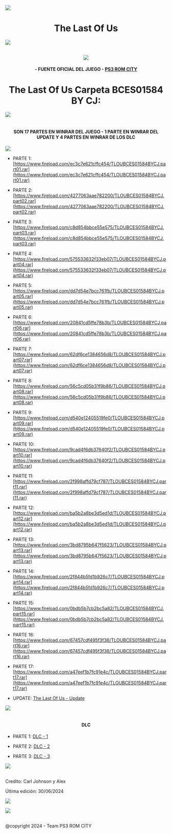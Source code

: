 <!-- Intro -->

<a href="https://github.com/Alexhacker1212/PS3-ROM-CITY/assets/173580098/f84c0299-40f0-4fa6-8d9f-b375e67fb035
" target="_blank"><img src="https://images7.alphacoders.com/446/thumb-1920-446464.jpg" /></a>
<h1 align="center">The Last Of Us</h1>
 <img src="https://user-images.githubusercontent.com/73097560/115834477-dbab4500-a447-11eb-908a-139a6edaec5c.gif"><br><br>
<p align="center">
  <a href="https://github.com/DenverCoder1/readme-typing-svg"><img src="https://readme-typing-svg.herokuapp.com?font=Time+New+Roman&color=cyan&size=25&center=true&vCenter=true&width=600&height=100&lines=PS3+ROM+CITY+BY+CJ;The+Last+Of+Us+en+ISO;Disfruta+Del+Juego+peji"></a>
  
<h4 align="center">- FUENTE OFICIAL DEL JUEGO - <a href="https://bit.ly/PS3_ROMS_CITY" target="blank">PS3 ROM CITY</a></h4>

<h1 align="center">The Last Of Us Carpeta BCES01584 BY CJ:</h1>  

 <img src="https://user-images.githubusercontent.com/73097560/115834477-dbab4500-a447-11eb-908a-139a6edaec5c.gif"><br><br>

</p> 

<h4 align="center">SON 17 PARTES EN WINRAR DEL JUEGO - 1 PARTE EN WINRAR DEL UPDATE Y 4 PARTES EN WINRAR DE LOS DLC</h4>


 <a href="https://github.com/DenverCoder1/readme-typing-svg"><img src="https://readme-typing-svg.herokuapp.com?font=Time+New+Roman&color=cyan&size=25&center=true&vCenter=true&width=600&height=100&lines=Team+PS3+ROM+CITY"></a>

<!-- BLOG-POST-LIST:START -->

- PARTE 1: [https://www.fireload.com/ec3c7e621cffc454/TLOUBCES01584BYCJ.part01.rar](https://www.fireload.com/ec3c7e621cffc454/TLOUBCES01584BYCJ.part01.rar)

- PARTE 2: [https://www.fireload.com/4277063aae782200/TLOUBCES01584BYCJ.part02.rar](https://www.fireload.com/4277063aae782200/TLOUBCES01584BYCJ.part02.rar)
  
- PARTE 3: [https://www.fireload.com/c8d854bbce55e575/TLOUBCES01584BYCJ.part03.rar](https://www.fireload.com/c8d854bbce55e575/TLOUBCES01584BYCJ.part03.rar)

- PARTE 4: [https://www.fireload.com/575533632f33eb07/TLOUBCES01584BYCJ.part04.rar](https://www.fireload.com/575533632f33eb07/TLOUBCES01584BYCJ.part04.rar)
 
- PARTE 5: [https://www.fireload.com/dd7d54e7bcc761fb/TLOUBCES01584BYCJ.part05.rar](https://www.fireload.com/dd7d54e7bcc761fb/TLOUBCES01584BYCJ.part05.rar)

- PARTE 6: [https://www.fireload.com/20841cd5ffe78b3b/TLOUBCES01584BYCJ.part06.rar](https://www.fireload.com/20841cd5ffe78b3b/TLOUBCES01584BYCJ.part06.rar)

- PARTE 7: [https://www.fireload.com/62df6ce1384656d8/TLOUBCES01584BYCJ.part07.rar](https://www.fireload.com/62df6ce1384656d8/TLOUBCES01584BYCJ.part07.rar)

- PARTE 8: [https://www.fireload.com/56c5cd05b31f9b86/TLOUBCES01584BYCJ.part08.rar](https://www.fireload.com/56c5cd05b31f9b86/TLOUBCES01584BYCJ.part08.rar)

- PARTE 9: [https://www.fireload.com/d540e12405519fe0/TLOUBCES01584BYCJ.part09.rar](https://www.fireload.com/d540e12405519fe0/TLOUBCES01584BYCJ.part09.rar)

- PARTE 10: [https://www.fireload.com/9cad4f6db37640f2/TLOUBCES01584BYCJ.part10.rar](https://www.fireload.com/9cad4f6db37640f2/TLOUBCES01584BYCJ.part10.rar)

- PARTE 11: [https://www.fireload.com/2f998affd79cf787/TLOUBCES01584BYCJ.part11.rar](https://www.fireload.com/2f998affd79cf787/TLOUBCES01584BYCJ.part11.rar)

- PARTE 12: [https://www.fireload.com/ba5b2a8be3d5ed1d/TLOUBCES01584BYCJ.part12.rar](https://www.fireload.com/ba5b2a8be3d5ed1d/TLOUBCES01584BYCJ.part12.rar)

- PARTE 13: [https://www.fireload.com/3bd8795b647f5623/TLOUBCES01584BYCJ.part13.rar](https://www.fireload.com/3bd8795b647f5623/TLOUBCES01584BYCJ.part13.rar)

- PARTE 14: [https://www.fireload.com/2f844b5fd1b926c7/TLOUBCES01584BYCJ.part14.rar](https://www.fireload.com/2f844b5fd1b926c7/TLOUBCES01584BYCJ.part14.rar)

- PARTE 15: [https://www.fireload.com/0bdb5b7cb2bc5a82/TLOUBCES01584BYCJ.part15.rar](https://www.fireload.com/0bdb5b7cb2bc5a82/TLOUBCES01584BYCJ.part15.rar)

- PARTE 16: [https://www.fireload.com/67457cdf495f3f36/TLOUBCES01584BYCJ.part16.rar](https://www.fireload.com/67457cdf495f3f36/TLOUBCES01584BYCJ.part16.rar)

- PARTE 17: [https://www.fireload.com/a47eef1b7fc91e4c/TLOUBCES01584BYCJ.part17.rar](https://www.fireload.com/a47eef1b7fc91e4c/TLOUBCES01584BYCJ.part17.rar)

- UPDATE: [The Last Of Us - Update](https://www.fireload.com/ec750593cfb1813e/UPDATE_BCES01584_BY_CJ.rar)

<!-- BLOG-POST-LIST:END -->

<img src="https://user-images.githubusercontent.com/73097560/115834477-dbab4500-a447-11eb-908a-139a6edaec5c.gif"><br><br>


<h4 align="center">DLC</h4>

<!-- BLOG-POST-LIST:START -->

- PARTE 1: [DLC - 1](https://www.fireload.com/3fc74610a678aa7e/DLC_BCES01584_&_BCES01585_BY_CJ.part1.rar)

- PARTE 2: [DLC - 2](https://www.fireload.com/ec11ba865a070783/DLC_BCES01584_&_BCES01585_BY_CJ.part2.rar)

- PARTE 3: [DLC - 3](https://www.fireload.com/a2bf82fc67def1d2/DLC_BCES01584_&_BCES01585_BY_CJ.part3.rar)

<!-- BLOG-POST-LIST:END -->

 <img src="https://user-images.githubusercontent.com/73097560/115834477-dbab4500-a447-11eb-908a-139a6edaec5c.gif"><br><br>

Credito: Carl Johnson y Alex 

Última edición: 30/06/2024

[![](https://visitcount.itsvg.in/api?id=Alex3&label=Vistas%20Wed&color=4&icon=5&pretty=true)](https://visitcount.itsvg.in)

<img src="https://user-images.githubusercontent.com/73097560/115834477-dbab4500-a447-11eb-908a-139a6edaec5c.gif"><br><br>

@copyright 2024 -​ Team PS3 ROM CITY

